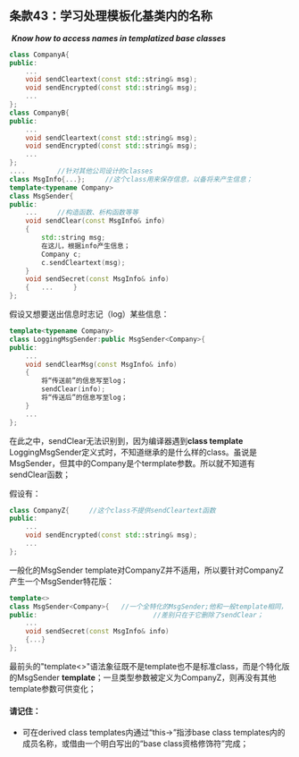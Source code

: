 ## 条款43：学习处理模板化基类内的名称

​			***Know how to access names in templatized base classes***

```c++
class CompanyA{
public:
	...
	void sendCleartext(const std::string& msg);
	void sendEncrypted(const std::string& msg);
	...
};
class CompanyB{
public:
	...
	void sendCleartext(const std::string& msg);
	void sendEncrypted(const std::string& msg);
	...
};
....		//针对其他公司设计的classes
class MsgInfo{...};		//这个class用来保存信息，以备将来产生信息；
template<typename Company>
class MsgSender{
public:
	...		//构造函数、析构函数等等
	void sendClear(const MsgInfo& info)
	{
		std::string msg;
		在这儿，根据info产生信息；
		Company c;
		c.sendCleartext(msg);
	}
	void sendSecret(const MsgInfo& info)
	{	...		}
};
```

假设又想要送出信息时志记（log）某些信息：

```c++
template<typename Company>
class LoggingMsgSender:public MsgSender<Company>{
public:
	...
	void sendClearMsg(const MsgInfo& info)
	{
		将“传送前”的信息写至log；
		sendClear(info);
		将“传送后”的信息写至log；
	}
	...
};
```

在此之中，sendClear无法识别到，因为编译器遇到**class template** LoggingMsgSender定义式时，不知道继承的是什么样的class。虽说是MsgSender<Company>，但其中的Company是个termplate参数。所以就不知道有sendClear函数；

假设有：

```c++
class CompanyZ{		//这个class不提供sendCleartext函数
public:
	...
	void sendEncrypted(const std::string& msg);
	...
};
```

一般化的MsgSender template对CompanyZ并不适用，所以要针对CompanyZ产生一个MsgSender特花版：

```c++
template<>
class MsgSender<Company>{	//一个全特化的MsgSender;他和一般template相同，
public:								//差别只在于它删除了sendClear；
	...
	void sendSecret(const MsgInfo& info)
	{...}
};
```

最前头的"template<>"语法象征既不是template也不是标准class，而是个特化版的MsgSender **template**；一旦类型参数被定义为CompanyZ，则再没有其他template参数可供变化；

#### 请记住：

+ 可在derived class templates内通过“this->”指涉base class templates内的成员名称，或借由一个明白写出的“base class资格修饰符”完成；